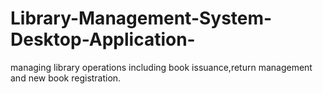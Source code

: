 # Library-Management-System-Desktop-Application-
managing library operations including book issuance,return management and new book registration.
